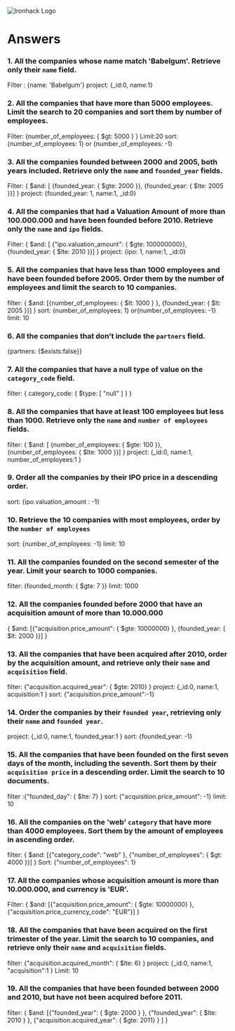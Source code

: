 ![Ironhack Logo](https://i.imgur.com/1QgrNNw.png)

# Answers

### 1. All the companies whose name match 'Babelgum'. Retrieve only their `name` field.
Filter : {name: 'Babelgum'}
project: {_id:0, name:1} 



### 2. All the companies that have more than 5000 employees. Limit the search to 20 companies and sort them by **number of employees**.
Filter: {number_of_employees: { $gt: 5000 } }
Limit:20
sort: {number_of_employees: 1} or {number_of_employees: -1}





### 3. All the companies founded between 2000 and 2005, both years included. Retrieve only the `name` and `founded_year` fields.
Filter: { $and: [ {founded_year: { $gte: 2000 }}, {founded_year: { $lte: 2005 }}] }
project: {founded_year: 1, name:1, _id:0}





### 4. All the companies that had a Valuation Amount of more than 100.000.000 and have been founded before 2010. Retrieve only the `name` and `ipo` fields.
 Filter: { $and: [ {"ipo.valuation_amount": { $gte: 100000000}}, {founded_year: { $lte: 2010 }}] }
project:  {ipo: 1, name:1, _id:0}
 




### 5. All the companies that have less than 1000 employees and have been founded before 2005. Order them by the number of employees and limit the search to 10 companies.
filter: { $and: [{number_of_employees: { $lt: 1000 } }, {founded_year: { $lt: 2005 }}] }
sort: {number_of_employees:  1} or{number_of_employees:  -1}  
limit: 10





### 6. All the companies that don't include the `partners` field.
{partners: {$exists:false}}




### 7. All the companies that have a null type of value on the `category_code` field.
filter: { category_code: { $type: [ "null" ] } }




### 8. All the companies that have at least 100 employees but less than 1000. Retrieve only the `name` and `number of employees` fields.
filter: { $and: [ {number_of_employees: { $gte: 100 }},  {number_of_employees: { $lte: 1000 }}] }
project: {_id:0, name:1, number_of_employees:1 } 





### 9. Order all the companies by their IPO price in a descending order.
sort: {ipo.valuation_amount :  -1}





### 10. Retrieve the 10 companies with most employees, order by the `number of employees`
sort: {number_of_employees: -1}
limit: 10




### 11. All the companies founded on the second semester of the year. Limit your search to 1000 companies.
filter: {founded_month: { $gte: 7 }}
limit: 1000




### 12. All the companies founded before 2000 that have an acquisition amount of more than 10.000.000
{ $and: [{"acquisition.price_amount": { $gte: 10000000} }, {founded_year: { $lt: 2000 }}] }




### 13. All the companies that have been acquired after 2010, order by the acquisition amount, and retrieve only their `name` and `acquisition` field.
filter: {"acquisition.acquired_year": { $gte: 2010} }
project: {_id:0, name:1, acquisition:1  } 
sort: {"acquisition.price_amount":-1}




### 14. Order the companies by their `founded year`, retrieving only their `name` and `founded year`.
project: {_id:0, name:1, founded_year:1  } 
sort: {founded_year: -1}



### 15. All the companies that have been founded on the first seven days of the month, including the seventh. Sort them by their `acquisition price` in a descending order. Limit the search to 10 documents.
filter :{"founded_day": { $lte: 7} }
sort: {"acquisition.price_amount": -1}
limit: 10


### 16. All the companies on the 'web' `category` that have more than 4000 employees. Sort them by the amount of employees in ascending order.
filter: { $and: [{"category_code": "web" }, {"number_of_employees": { $gt: 4000 }}] }
Sort: {"number_of_employees": 1}




### 17. All the companies whose acquisition amount is more than 10.000.000, and currency is 'EUR'.
Filter: { $and: [{"acquisition.price_amount": { $gte: 10000000} }, {"acquisition.price_currency_code": "EUR"}] }




### 18. All the companies that have been acquired on the first trimester of the year. Limit the search to 10 companies, and retrieve only their `name` and `acquisition` fields.
filter: {"acquisition.acquired_month": { $lte: 6} }
project:  {_id:0, name:1, "acquisition":1  } 
Limit: 10



### 19. All the companies that have been founded between 2000 and 2010, but have not been acquired before 2011.
filter: { $and: [{"founded_year": { $gte: 2000 } }, {"founded_year": { $lte: 2010 } }, {"acquisition.acquired_year": { $gte: 2011} }      ] }
